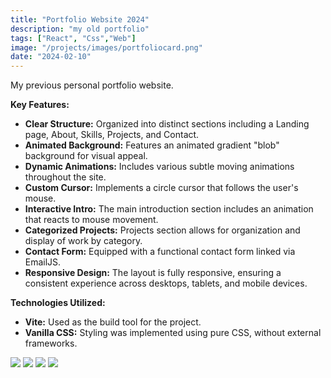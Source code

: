 ```yaml
---
title: "Portfolio Website 2024"
description: "my old portfolio"
tags: ["React", "Css","Web"]
image: "/projects/images/portfoliocard.png"
date: "2024-02-10"
---
```



My previous personal portfolio website.

**Key Features:**

* **Clear Structure:** Organized into distinct sections including a Landing page, About, Skills, Projects, and Contact.
* **Animated Background:** Features an animated gradient "blob" background for visual appeal.
* **Dynamic Animations:** Includes various subtle moving animations throughout the site.
* **Custom Cursor:** Implements a circle cursor that follows the user's mouse.
* **Interactive Intro:** The main introduction section includes an animation that reacts to mouse movement.
* **Categorized Projects:** Projects section allows for organization and display of work by category.
* **Contact Form:** Equipped with a functional contact form linked via EmailJS.
* **Responsive Design:** The layout is fully responsive, ensuring a consistent experience across desktops, tablets, and mobile devices.

**Technologies Utilized:**

* **Vite:** Used as the build tool for the project.
* **Vanilla CSS:** Styling was implemented using pure CSS, without external frameworks.

![](/projects/images/oldportfolio/1.png)
![](/projects/images/oldportfolio/2.png)
![](/projects/images/oldportfolio/3.png)
![](/projects/images/oldportfolio/4.png)